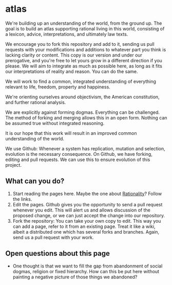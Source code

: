 # atlas

We're building up an understanding of the world, from the ground up. The goal is to build an atlas supporting rational living in this world, consisting of a lexicon, advice, interpretations, and ultimately law texts.

We encourage you to fork this repository and add to it, sending us pull requests with your modifications and additions to whatever part you think is lacking clarity or content. This copy is our version and under our prerogative, and you're free to let yours grow in a different direction if you please. We will aim to integrate as much as possible here, as long as it fits our interpretations of reality and reason. You can do the same.

We will work to find a common, integrated understanding of everything relevant to life, freedom, property and happiness.

We're orienting ourselves around objectivism, the American constitution, and further rational analysis.

We are explicitly against forming dogmas. Everything can be challenged. The method of forking and merging allows this in an open form. Nothing can be assumed true without integrated reasoning.

It is our hope that this work will result in an improved common understanding of the world.

We use Github: Whenever a system has replication, mutation and selection, evolution is the necessary consequence. On Github, we have forking, editing and pull requests. We can use this to ensure evolution of this project.

## What can you do?

1. Start reading the pages here. Maybe the one about [Rationality](Rationality.md)? Follow the links.
2. Edit the pages. Github gives you the opportunity to send a pull request whenever you edit. This will alert us and allows discussion of the proposed change, or we can just accept the change into our repository.
3. Fork the repository: You can take your own copy to edit. This way you can add a page, refer to it from an existing page. Treat it like a wiki, albeit a distributed one which has several forks and branches. Again, send us a pull request with your work.

## Open questions about this page

* One thought is that we want to fill the gap from abandonment of social dogmas, religion or fixed hierarchy. How can this be put here without painting a negative picture of those things we abandoned?
